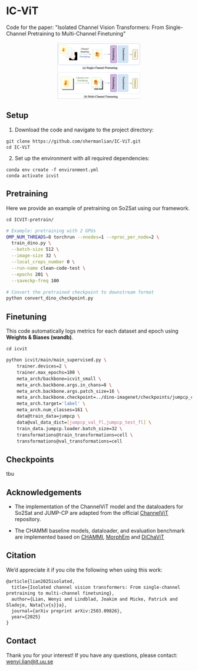 # IC-ViT
Code for the paper: "Isolated Channel Vision Transformers: From Single-Channel Pretraining to Multi-Channel Finetuning"

<p align="center">
    <img src="images/overview.png" width="45%"> <br>
</p>

## Setup
1. Download the code and navigate to the project directory:
```Shell
git clone https://github.com/shermanlian/IC-ViT.git
cd IC-ViT
```

2. Set up the environment with all required dependencies:

```Shell
conda env create -f environment.yml
conda activate icvit
```
## Pretraining

Here we provide an example of pretraining on So2Sat using our framework.

```Shell
cd ICVIT-pretrain/
```
```Bash
# Example: pretraining with 2 GPUs
OMP_NUM_THREADS=8 torchrun --nnodes=1 --nproc_per_node=2 \
  train_dino.py \
  --batch-size 512 \
  --image-size 32 \
  --local_crops_number 0 \
  --run-name clean-code-test \
  --epochs 201 \
  --saveckp-freq 100
```

```Bash
# Convert the pretrained checkpoint to downstream format
python convert_dino_checkpoint.py
```
## Finetuning

This code automatically logs metrics for each dataset and epoch using **Weights & Biases (wandb)**.

```Shell
cd icvit
```

```Bash
python icvit/main/main_supervised.py \
    trainer.devices=2 \
    trainer.max_epochs=100 \
    meta_arch/backbone=icvit_small \
    meta_arch.backbone.args.in_chans=8 \
    meta_arch.backbone.args.patch_size=16 \
    meta_arch.backbone.checkpoint=../dino-imagenet/checkpoints/jumpcp_checkpoint0100.pth\
    meta_arch.target='label' \
    meta_arch.num_classes=161 \
    data@train_data=jumpcp \
    data@val_data_dict=[jumpcp_val_fl,jumpcp_test_fl] \
    train_data.jumpcp.loader.batch_size=32 \
    transformations@train_transformations=cell \
    transformations@val_transformations=cell
```


## Checkpoints
tbu

## Acknowledgements
- The implementation of the ChannelViT model and the dataloaders for So2Sat and JUMP-CP are adapted from the official [ChannelViT](https://github.com/insitro/ChannelViT) repository.

- The CHAMMI baseline models, dataloader, and evaluation benchmark are implemented based on [CHAMMI](https://github.com/chaudatascience/channel_adaptive_models), [MorphEm](https://github.com/broadinstitute/MorphEm) and [DiChaViT](https://github.com/chaudatascience/diverse_channel_vit/tree/main)
  
## Citation
We’d appreciate it if you cite the following when using this work:
```
@article{lian2025isolated,
  title={Isolated channel vision transformers: From single-channel pretraining to multi-channel finetuning},
  author={Lian, Wenyi and Lindblad, Joakim and Micke, Patrick and Sladoje, Nata{\v{s}}a},
  journal={arXiv preprint arXiv:2503.09826},
  year={2025}
}
```
## Contact
Thank you for your interest! If you have any questions, please contact:
wenyi.lian@it.uu.se
